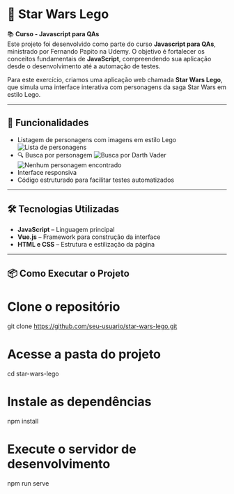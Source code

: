# 🌌 Star Wars Lego

📚 **Curso - Javascript para QAs**  
Este projeto foi desenvolvido como parte do curso **Javascript para QAs**, ministrado por Fernando Papito na Udemy. O objetivo é fortalecer os conceitos fundamentais de **JavaScript**, compreendendo sua aplicação desde o desenvolvimento até a automação de testes.

Para este exercício, criamos uma aplicação web chamada **Star Wars Lego**, que simula uma interface interativa com personagens da saga Star Wars em estilo Lego.

---


## 🚀 Funcionalidades

- Listagem de personagens com imagens em estilo Lego
            ![Lista de personagens]("images/listaPersonagens.png")
- 🔍 Busca por personagem
            ![Busca por Darth Vader]("images/buscaPersonagem.png")
            ![Nenhum personagem encontrado]("images/nenhumEncontrado.png")
- Interface responsiva
- Código estruturado para facilitar testes automatizados

---

## 🛠️ Tecnologias Utilizadas

- **JavaScript** – Linguagem principal
- **Vue.js** – Framework para construção da interface
- **HTML e CSS** – Estrutura e estilização da página

---

## 📦 Como Executar o Projeto


# Clone o repositório
git clone https://github.com/seu-usuario/star-wars-lego.git

# Acesse a pasta do projeto
cd star-wars-lego

# Instale as dependências
npm install

# Execute o servidor de desenvolvimento
npm run serve